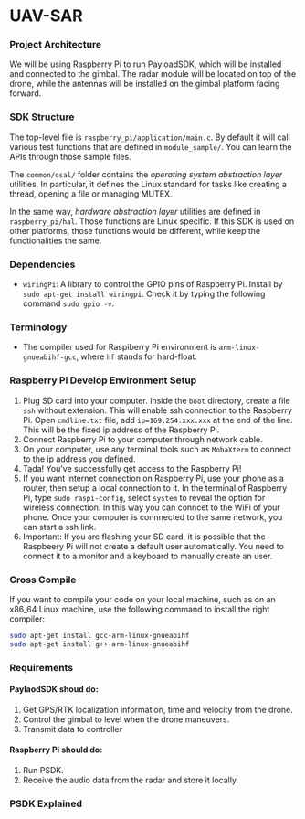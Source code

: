 # UAV-SAR

### Project Architecture

We will be using Raspberry Pi to run PayloadSDK, which will be installed and connected to the gimbal. The radar module will be located on top of the drone, while the antennas will be installed on the gimbal platform facing forward.

### SDK Structure

The top-level file is `raspberry_pi/application/main.c`. By default it will call various test functions that are defined in `module_sample/`. You can learn the APIs through those sample files.

The `common/osal/` folder contains the *operating system abstraction layer* utilities. In particular, it defines the Linux standard for tasks like creating a thread, opening a file or managing MUTEX. 

In the same way, *hardware abstraction layer* utilities are defined in `raspberry_pi/hal`. Those functions are Linux specific. If this SDK is used on other platforms, those functions would be different, while keep the functionalities the same.

### Dependencies

* `wiringPi`: A library to control the GPIO pins of Raspberry Pi. Install by `sudo apt-get install wiringpi`. Check it by typing the following command `sudo gpio -v`.

### Terminology

- The compiler used for Raspiberry Pi environment is `arm-linux-gnueabihf-gcc`, where `hf` stands for hard-float.

### Raspberry Pi Develop Environment Setup

1. Plug SD card into your computer. Inside the `boot` directory, create a file `ssh` without extension. This will enable ssh connection to the Raspberry Pi. Open `cmdline.txt` file, add `ip=169.254.xxx.xxx` at the end of the line. This will be the fixed ip address of the Raspberry Pi.
2. Connect Raspberry Pi to your computer through network cable.
3. On your computer, use any terminal tools such as `MobaXterm` to connect to the ip address you defined.
4. Tada! You've successfully get access to the Raspberry Pi!
5. If you want internet connection on Raspberry Pi, use your phone as a router, then setup a local connection to it. In the terminal of Raspberry Pi, type `sudo raspi-config`, select `system` to reveal the option for wireless connection. In this way you can conncet to the WiFi of your phone. Once your computer is connnected to the same network, you can start a ssh link.
6. Important: If you are flashing your SD card, it is possible that the Raspbeery Pi will not create a default user automatically. You need to connect it to a monitor and a keyboard to manually create an user.

### Cross Compile

If you want to compile your code on your local machine, such as on an x86_64 Linux machine, use the following command to install the right compiler:

```bash
sudo apt-get install gcc-arm-linux-gnueabihf
sudo apt-get install g++-arm-linux-gnueabihf
```
### Requirements

#### PaylaodSDK shoud do:
1. Get GPS/RTK localization information, time and velocity from the drone.
2. Control the gimbal to level when the drone maneuvers.
3. Transmit data to controller

#### Raspberry Pi should do:
1. Run PSDK.
2. Receive the audio data from the radar and store it locally.

### PSDK Explained




